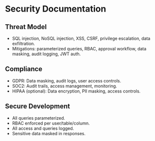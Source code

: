 # Security Documentation

## Threat Model
- SQL injection, NoSQL injection, XSS, CSRF, privilege escalation, data exfiltration.
- Mitigations: parameterized queries, RBAC, approval workflow, data masking, audit logging, JWT auth.

## Compliance
- GDPR: Data masking, audit logs, user access controls.
- SOC2: Audit trails, access management, monitoring.
- HIPAA (optional): Data encryption, PII masking, access controls.

## Secure Development
- All queries parameterized.
- RBAC enforced per user/table/column.
- All access and queries logged.
- Sensitive data masked in responses.

